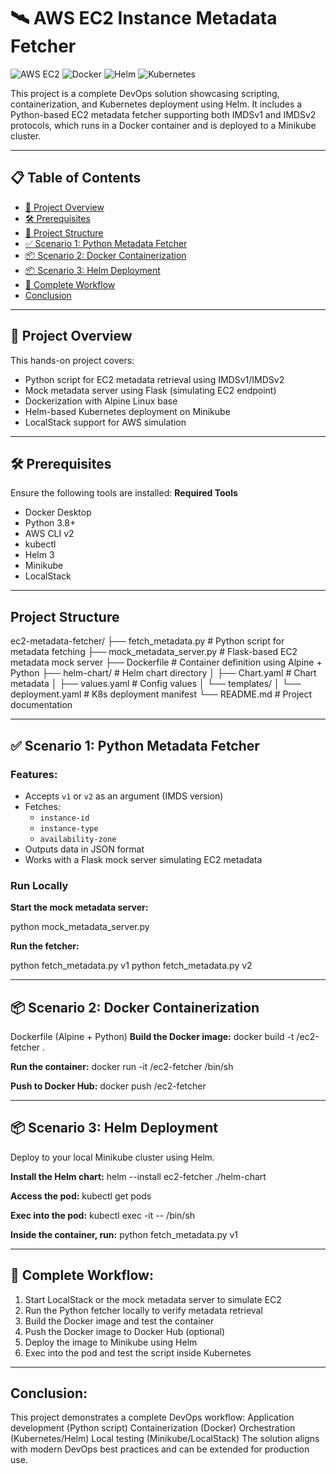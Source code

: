 # 🛰️ AWS EC2 Instance Metadata Fetcher

![AWS EC2](https://img.shields.io/badge/AWS-EC2-orange)
![Docker](https://img.shields.io/badge/Docker-Container-blue)
![Helm](https://img.shields.io/badge/Helm-Chart-red)
![Kubernetes](https://img.shields.io/badge/Kubernetes-Minikube-326CE5)

This project is a complete DevOps solution showcasing scripting, containerization, and Kubernetes deployment using Helm. It includes a Python-based EC2 metadata fetcher supporting both IMDSv1 and IMDSv2 protocols, which runs in a Docker container and is deployed to a Minikube cluster.

---

## 📋 Table of Contents
- [🚀 Project Overview](#-project-overview)
- [🛠 Prerequisites](#-prerequisites)
- [📁 Project Structure](#-project-structure)
- [✅ Scenario 1: Python Metadata Fetcher](#-scenario-1-python-metadata-fetcher)
- [📦 Scenario 2: Docker Containerization](#-scenario-2-docker-containerization)
- [📦 Scenario 3: Helm Deployment](#-scenario-3-helm-deployment)
- [🧪 Complete Workflow](#-complete-workflow)
- [ Conclusion](#-Conclusion)

---

## 🚀 Project Overview

This hands-on project covers:

- Python script for EC2 metadata retrieval using IMDSv1/IMDSv2
- Mock metadata server using Flask (simulating EC2 endpoint)
- Dockerization with Alpine Linux base
- Helm-based Kubernetes deployment on Minikube
- LocalStack support for AWS simulation

---

## 🛠 Prerequisites

Ensure the following tools are installed:
**Required Tools**
- Docker Desktop
- Python 3.8+
- AWS CLI v2
- kubectl
- Helm 3
- Minikube
- LocalStack

---

## Project Structure


ec2-metadata-fetcher/
├── fetch_metadata.py         # Python script for metadata fetching
├── mock_metadata_server.py   # Flask-based EC2 metadata mock server
├── Dockerfile                # Container definition using Alpine + Python
├── helm-chart/               # Helm chart directory
│   ├── Chart.yaml            # Chart metadata
│   ├── values.yaml           # Config values
│   └── templates/
│       └── deployment.yaml   # K8s deployment manifest
└── README.md                 # Project documentation


---

## ✅ Scenario 1: Python Metadata Fetcher

### Features:
- Accepts `v1` or `v2` as an argument (IMDS version)
- Fetches:
  - `instance-id`
  - `instance-type`
  - `availability-zone`
- Outputs data in JSON format
- Works with a Flask mock server simulating EC2 metadata

### Run Locally

**Start the mock metadata server:**

python mock_metadata_server.py

**Run the fetcher:**

python fetch_metadata.py v1
python fetch_metadata.py v2

---

## 📦 Scenario 2: Docker Containerization
Dockerfile (Alpine + Python)
**Build the Docker image:**
docker build -t <your-dockerhub-username>/ec2-fetcher .

**Run the container:**
docker run -it <your-dockerhub-username>/ec2-fetcher /bin/sh

**Push to Docker Hub:**
docker push <your-dockerhub-username>/ec2-fetcher

---

## 📦 Scenario 3: Helm Deployment
Deploy to your local Minikube cluster using Helm.

 **Install the Helm chart:**
helm --install ec2-fetcher ./helm-chart

**Access the pod:**
kubectl get pods

**Exec into the pod:**
kubectl exec -it <pod-name> -- /bin/sh

**Inside the container, run:**
python fetch_metadata.py v1

---

## 🧪 Complete Workflow:

1. Start LocalStack or the mock metadata server to simulate EC2
2. Run the Python fetcher locally to verify metadata retrieval
3. Build the Docker image and test the container
4. Push the Docker image to Docker Hub (optional)
5. Deploy the image to Minikube using Helm
6. Exec into the pod and test the script inside Kubernetes

---

## Conclusion:

This project demonstrates a complete DevOps workflow:
Application development (Python script)
Containerization (Docker)
Orchestration (Kubernetes/Helm)
Local testing (Minikube/LocalStack)
The solution aligns with modern DevOps best practices and can be extended for production use.

